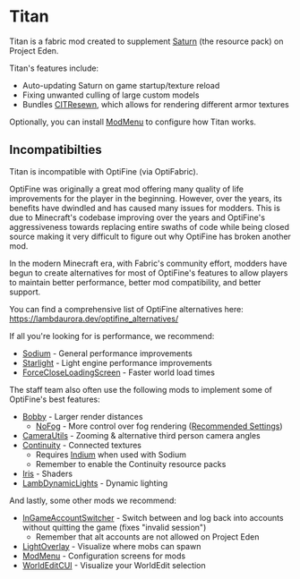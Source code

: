 # Titan
Titan is a fabric mod created to supplement [Saturn](https://github.com/ProjectEdenGG/Saturn) (the resource pack) on Project Eden.

Titan's features include:
- Auto-updating Saturn on game startup/texture reload
- Fixing unwanted culling of large custom models
- Bundles [CITResewn](https://modrinth.com/mod/cit-resewn), which allows for rendering different armor textures

Optionally, you can install [ModMenu](https://modrinth.com/mod/modmenu) to configure how Titan works. 

## Incompatibilties
Titan is incompatible with OptiFine (via OptiFabric). 

OptiFine was originally a great mod offering many quality of life improvements for the player in the beginning. However, over the years, its benefits have dwindled and has caused many issues for modders. This is due to Minecraft's codebase improving over the years and OptiFine's aggressiveness towards replacing entire swaths of code while being closed source making it very difficult to figure out why OptiFine has broken another mod.

In the modern Minecraft era, with Fabric's community effort, modders have begun to create alternatives for most of OptiFine's features to allow players to maintain better performance, better mod compatibility, and better support.

You can find a comprehensive list of OptiFine alternatives here: https://lambdaurora.dev/optifine_alternatives/

If all you're looking for is performance, we recommend:
- [Sodium](https://modrinth.com/mod/sodium) - General performance improvements
- [Starlight](https://modrinth.com/mod/starlight) - Light engine performance improvements
- [ForceCloseLoadingScreen](https://modrinth.com/mod/forcecloseworldloadingscreen) - Faster world load times

The staff team also often use the following mods to implement some of OptiFine's best features:
- [Bobby](https://modrinth.com/mod/bobby) - Larger render distances
    - [NoFog](https://modrinth.com/mod/no_fog) - More control over fog rendering ([Recommended Settings](https://i.projecteden.gg/nofog.png))
- [CameraUtils](https://modrinth.com/mod/camera-utils) - Zooming & alternative third person camera angles
- [Continuity](https://modrinth.com/mod/continuity) - Connected textures
    - Requires [Indium](https://modrinth.com/mod/indium) when used with Sodium
    - Remember to enable the Continuity resource packs
- [Iris](https://modrinth.com/mod/iris) - Shaders
- [LambDynamicLights](https://modrinth.com/mod/lambdynamiclights) - Dynamic lighting

And lastly, some other mods we recommend:
- [InGameAccountSwitcher](https://modrinth.com/mod/in-game-account-switcher) - Switch between and log back into accounts without quitting the game (fixes "invalid session")
    - Remember that alt accounts are not allowed on Project Eden
- [LightOverlay](https://modrinth.com/mod/light-overlay) - Visualize where mobs can spawn
- [ModMenu](https://modrinth.com/mod/modmenu) - Configuration screens for mods
- [WorldEditCUI](https://www.curseforge.com/minecraft/mc-mods/worldeditcui-fabric) - Visualize your WorldEdit selection
